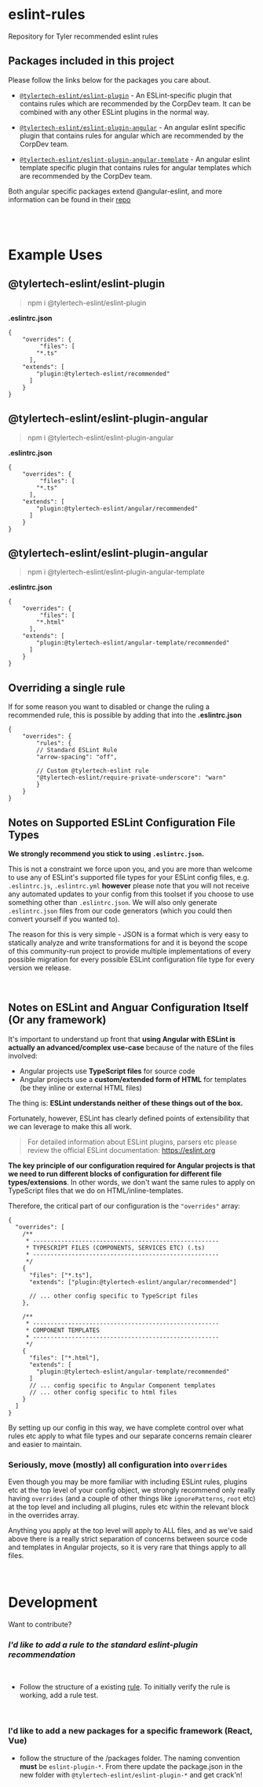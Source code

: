 # eslint-rules
Repository for Tyler recommended eslint rules

 

## Packages included in this project

Please follow the links below for the packages you care about.

- [`@tylertech-eslint/eslint-plugin`](./packages/eslint-plugin/) - An ESLint-specific plugin that contains rules which are recommended by the CorpDev team. It can be combined with any other ESLint plugins in the normal way.

- [`@tylertech-eslint/eslint-plugin-angular`](./packages/eslint-plugin-angular/) - An angular eslint specific plugin that contains rules for angular which are recommended by the CorpDev team.

- [`@tylertech-eslint/eslint-plugin-angular-template`](./packages/eslint-plugin-angular-template/) - An angular eslint template specific plugin that contains rules for angular templates which are recommended by the CorpDev team.

Both angular specific packages extend @angular-eslint, and more information can be found in their [repo](https://github.com/angular-eslint/angular-eslint)

<br>
<br>

# Example Uses
## @tylertech-eslint/eslint-plugin

> npm i @tylertech-eslint/eslint-plugin

**.eslintrc.json**
``` jsonc
{
    "overrides": {
         "files": [
        "*.ts"
      ],
    "extends": [
        "plugin:@tylertech-eslint/recommended"
      ]
    }
}
```

## @tylertech-eslint/eslint-plugin-angular

> npm i @tylertech-eslint/eslint-plugin-angular

**.eslintrc.json**
``` jsonc
{
    "overrides": {
         "files": [
        "*.ts"
      ],
    "extends": [
        "plugin:@tylertech-eslint/angular/recommended"
      ]
    }
}
```

## @tylertech-eslint/eslint-plugin-angular

> npm i @tylertech-eslint/eslint-plugin-angular-template

**.eslintrc.json**
``` jsonc
{
    "overrides": {
         "files": [
        "*.html"
      ],
    "extends": [
        "plugin:@tylertech-eslint/angular-template/recommended"
      ]
    }
}
```

## Overriding a single rule
If for some reason you want to disabled or change the ruling a recommended rule, this is possible by adding that into the **.eslintrc.json**
``` jsonc
{
    "overrides": {
        "rules": {
        // Standard ESLint Rule
        "arrow-spacing": "off",

        // Custom @tylertech-eslint rule
        "@tylertech-eslint/require-private-underscore": "warn"
        }
    }
}
```

## Notes on Supported ESLint Configuration File Types

**We strongly recommend you stick to using `.eslintrc.json`.**

This is not a constraint we force upon you, and you are more than welcome to use any of ESLint's supported file types for your ESLint config files, e.g. `.eslintrc.js`, `.eslintrc.yml` **however** please note that you will not receive any automated updates to your config from this toolset if you choose to use something other than `.eslintrc.json`. We will also only generate `.eslintrc.json` files from our code generators (which you could then convert yourself if you wanted to).

The reason for this is very simple - JSON is a format which is very easy to statically analyze and write transformations for and it is beyond the scope of this community-run project to provide multiple implementations of every possible migration for every possible ESLint configuration file type for every version we release.

<br>

## Notes on ESLint and Anguar Configuration Itself (Or any framework)

It's important to understand up front that **using Angular with ESLint is actually an advanced/complex use-case** because of the nature of the files involved:

- Angular projects use **TypeScript files** for source code
- Angular projects use a **custom/extended form of HTML** for templates (be they inline or external HTML files)

The thing is: **ESLint understands neither of these things out of the box.**

Fortunately, however, ESLint has clearly defined points of extensibility that we can leverage to make this all work.

> For detailed information about ESLint plugins, parsers etc please review the official ESLint documentation: https://eslint.org

**The key principle of our configuration required for Angular projects is that we need to run different blocks of configuration for different file types/extensions**. In other words, we don't want the same rules to apply on TypeScript files that we do on HTML/inline-templates.

Therefore, the critical part of our configuration is the `"overrides"` array:

```jsonc
{
  "overrides": [
    /**
     * -----------------------------------------------------
     * TYPESCRIPT FILES (COMPONENTS, SERVICES ETC) (.ts)
     * -----------------------------------------------------
     */
    {
      "files": ["*.ts"],
      "extends": ["plugin:@tylertech-eslint/angular/recommended"]

      // ... other config specific to TypeScript files
    },

    /**
     * -----------------------------------------------------
     * COMPONENT TEMPLATES
     * -----------------------------------------------------
     */
    {
      "files": ["*.html"],
      "extends": [
        "plugin:@tylertech-eslint/angular-template/recommended"
      ]
      // ... config specific to Angular Component templates
      // ... other config specific to html files
    }
  ]
}
```

By setting up our config in this way, we have complete control over what rules etc apply to what file types and our separate concerns remain clearer and easier to maintain.

### Seriously, move (mostly) all configuration into `overrides`

Even though you may be more familiar with including ESLint rules, plugins etc at the top level of your config object, we strongly recommend only really having `overrides` (and a couple of other things like `ignorePatterns`, `root` etc) at the top level and including all plugins, rules etc within the relevant block in the overrides array.

Anything you apply at the top level will apply to ALL files, and as we've said above there is a really strict separation of concerns between source code and templates in Angular projects, so it is very rare that things apply to all files.

<br>

# Development
 Want to contribute? 
<br>
### *I'd like to add a rule to the standard eslint-plugin recommendation*
<br>

- Follow the structure of a existing [rule](/packages/eslint-plugin/src/rules/invalid-relative-Import-prefix.ts). To initially verify the rule is working, add a rule test.
<br>

### I'd like to add a new packages for a specific framework (React, Vue)
- follow the structure of the /packages folder. The naming convention **must** be `eslint-plugin-*`. From there update the package.json in the new folder with `@tylertech-eslint/eslint-plugin-*` and get crack'n!
